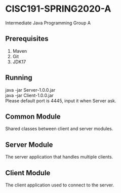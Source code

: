 # CISC191-SPRING2020-A
Intermediate Java Programming Group A
## Prerequisites
1. Maven
2. Git
3. JDK17

## Running
java -jar Server-1.0.0.jar  
java -jar Client-1.0.0.jar  
Please default port is 4445, input it when Server ask.

## Common Module
Shared classes between client and server modules.
## Server Module
The server application that handles multiple clients.
## Client Module
The client application used to connect to the server.
